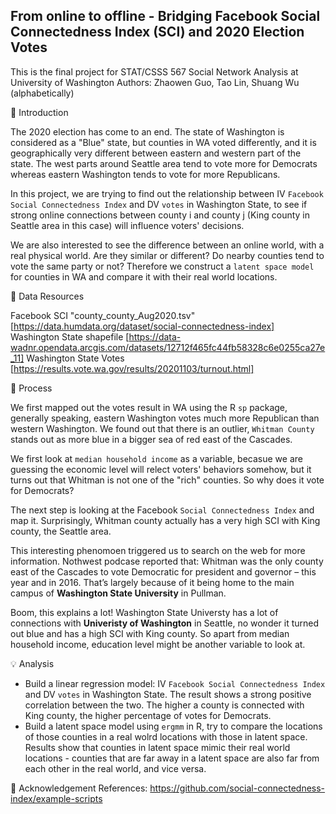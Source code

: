 ## From online to offline - Bridging Facebook Social Connectedness Index (SCI) and 2020 Election Votes 

This is the final project for STAT/CSSS 567 Social Network Analysis at University of Washington
Authors: Zhaowen Guo, Tao Lin, Shuang Wu (alphabetically)

📰 Introduction

The 2020 election has come to an end. The state of Washington is considered as a "Blue" state, but counties in WA voted differently, and it is geographically very different between eastern and western part of the state. The west parts around Seattle area tend to vote more for Democrats whereas eastern Washington tends to vote for more Republicans.

In this project, we are trying to find out the relationship between IV `Facebook Social Connectedness Index` and DV `votes` in Washington State, to see if strong online connections between county i and county j (King county in Seattle area in this case) will influence voters' decisions. 

We are also interested to see the difference between an online  world, with a real physical world. Are they similar or different? Do nearby counties tend to vote the same party or not? Therefore we construct a `latent space model` for counties in WA and compare it with their real world locations.


🔎 Data Resources

Facebook SCI "county_county_Aug2020.tsv" [https://data.humdata.org/dataset/social-connectedness-index]
Washington State shapefile [https://data-wadnr.opendata.arcgis.com/datasets/12712f465fc44fb58328c6e0255ca27e_11]
Washington State Votes [https://results.vote.wa.gov/results/20201103/turnout.html]

🔨 Process

We first mapped out the votes result in WA using the R `sp` package, generally speaking, eastern Washington votes much more Republican than western Washington. We found out that there is an outlier, `Whitman County` stands out as more blue in a bigger sea of red east of the Cascades. 

We first look at `median household income` as a variable, becasue we are guessing the economic level will relect voters' behaviors somehow, but it turns out that Whitman is not one of the "rich" counties. So why does it vote for Democrats?

The next step is looking at the Facebook `Social Connectedness Index` and map it. Surprisingly, Whitman county actually has a very high SCI with King county, the Seattle area.

This interesting phenomoen triggered us to search on the web for more information. Nothwest podcase reported that: Whitman was the only county east of the Cascades to vote Democratic for president and governor – this year and in 2016. That’s largely because of it being home to the main campus of **Washington State University** in Pullman.

Boom, this  explains a lot! Washington State Universty has a lot of  connections with **Univeristy of Washington** in Seattle, no wonder it turned out blue and has a high SCI with King county. So apart from median household income, education level might be another variable to look at. 


💡 Analysis
- Build a linear regression model: IV `Facebook Social Connectedness Index` and DV `votes` in Washington State. The result shows a strong positive correlation between the two. The higher a county is connected with King county, the higher percentage of votes for Democrats. 
- Build a latent space model using `ergmm` in R, try to compare the locations of those counties in a real wolrd locations with those in latent space. Results show that counties in latent space mimic their real world locations - counties that are far away in a latent space are also far from each other in the real world, and vice versa. 

🎏 Acknowledgement
References: https://github.com/social-connectedness-index/example-scripts




